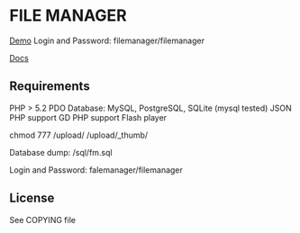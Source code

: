 # FILE MANAGER

[Demo](http://bitboom.ru/fm/demo/)
Login and Password: filemanager/filemanager

[Docs](http://bitboom.ru/)

## Requirements
PHP > 5.2
PDO Database: MySQL, PostgreSQL, SQLite (mysql tested)
JSON PHP support
GD PHP support
Flash player

chmod 777 /upload/ /upload/_thumb/

Database dump: /sql/fm.sql

Login and Password: falemanager/filemanager

## License
See COPYING file
